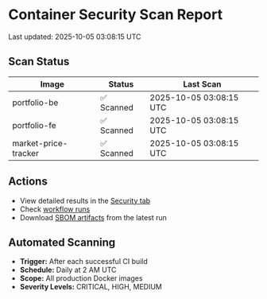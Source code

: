 # Container Security Scan Report

Last updated: 2025-10-05 03:08:15 UTC

## Scan Status

| Image | Status | Last Scan |
|-------|--------|-----------|
| portfolio-be | ✅ Scanned | 2025-10-05 03:08:15 UTC |
| portfolio-fe | ✅ Scanned | 2025-10-05 03:08:15 UTC |
| market-price-tracker | ✅ Scanned | 2025-10-05 03:08:15 UTC |

## Actions

- View detailed results in the [Security tab](https://github.com/ktenman/portfolio/security/code-scanning)
- Check [workflow runs](https://github.com/ktenman/portfolio/actions/workflows/trivy-scan.yml)
- Download [SBOM artifacts](https://github.com/ktenman/portfolio/actions/workflows/trivy-scan.yml) from the latest run

## Automated Scanning

- **Trigger:** After each successful CI build
- **Schedule:** Daily at 2 AM UTC
- **Scope:** All production Docker images
- **Severity Levels:** CRITICAL, HIGH, MEDIUM

